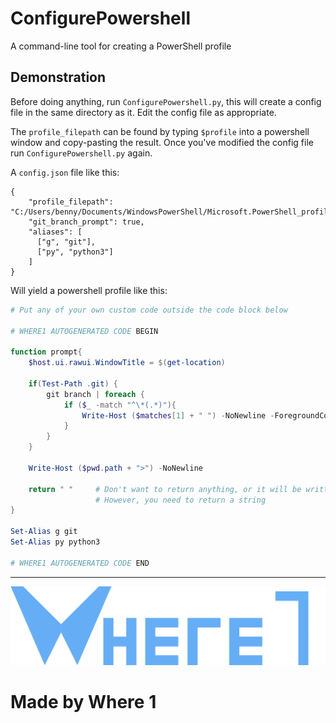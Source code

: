 # ConfigurePowershell
A command-line tool for creating a PowerShell profile

## Demonstration
Before doing anything, run `ConfigurePowershell.py`, this will create a config file in the same directory as it. Edit the config file as appropriate.

The `profile_filepath` can be found by typing `$profile` into a powershell window and copy-pasting the result. Once you've modified the config file run `ConfigurePowershell.py` again.

A `config.json` file like this:

```
{
    "profile_filepath": "C:/Users/benny/Documents/WindowsPowerShell/Microsoft.PowerShell_profile.ps1",
    "git_branch_prompt": true,
    "aliases": [
      ["g", "git"],
      ["py", "python3"]
    ]
}
```

Will yield a powershell profile like this:

```ps1
# Put any of your own custom code outside the code block below

# WHERE1 AUTOGENERATED CODE BEGIN

function prompt{
    $host.ui.rawui.WindowTitle = $(get-location)

    if(Test-Path .git) {
        git branch | foreach {
            if ($_ -match "^\*(.*)"){
                Write-Host ($matches[1] + " ") -NoNewline -ForegroundColor Yellow
            }
        }
    }

    Write-Host ($pwd.path + ">") -NoNewline
    
    return " "     # Don't want to return anything, or it will be written too
                   # However, you need to return a string
}

Set-Alias g git
Set-Alias py python3

# WHERE1 AUTOGENERATED CODE END

```

---
![Logo](https://raw.githubusercontent.com/Benny121221/images/master/logo_full.png)

# Made by Where 1
